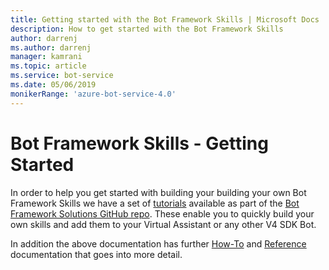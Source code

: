 ```yaml
---
title: Getting started with the Bot Framework Skills | Microsoft Docs
description: How to get started with the Bot Framework Skills
author: darrenj
ms.author: darrenj
manager: kamrani
ms.topic: article
ms.service: bot-service
ms.date: 05/06/2019
monikerRange: 'azure-bot-service-4.0'
---
```


# Bot Framework Skills - Getting Started

In order to help you get started with building your building your own Bot Framework Skills we have a set of [tutorials](https://github.com/microsoft/AI/tree/master/docs#tutorials) available as part of the [Bot Framework Solutions GitHub repo](https://github.com/Microsoft/botframework-solutions). These enable you to quickly build your own skills and add them to your Virtual Assistant or any other V4 SDK Bot.

In addition the above documentation has further [How-To](https://github.com/microsoft/AI/tree/master/docs#how-to) and [Reference](https://github.com/microsoft/AI/tree/master/docs#reference) documentation that goes into more detail.